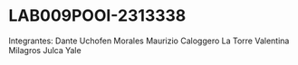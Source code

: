 # LAB009POOI-2313338
Integrantes:
Dante Uchofen Morales
Maurizio Caloggero La Torre
Valentina Milagros Julca Yale
